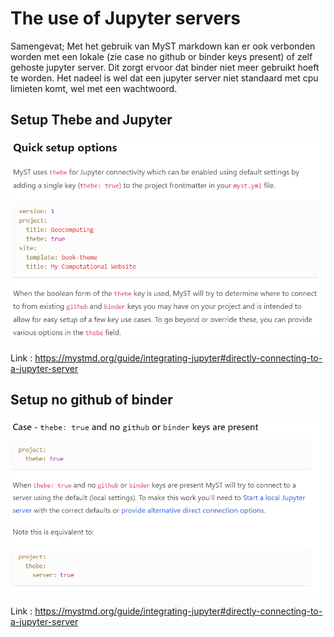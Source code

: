 # The use of Jupyter servers

Samengevat; Met het gebruik van MyST markdown kan er ook verbonden worden met een lokale (zie case no github or binder keys present) of zelf gehoste jupyter server. Dit zorgt ervoor dat binder niet meer gebruikt hoeft te worden. Het nadeel is wel dat een jupyter server niet standaard met cpu limieten komt, wel met een wachtwoord.

## Setup Thebe and Jupyter

![thebe_Setup](./images/thebe_setup.png)

Link : https://mystmd.org/guide/integrating-jupyter#directly-connecting-to-a-jupyter-server

## Setup no github of binder

![thebe_none_found](./images/thebe-no.png)

Link : https://mystmd.org/guide/integrating-jupyter#directly-connecting-to-a-jupyter-server 
